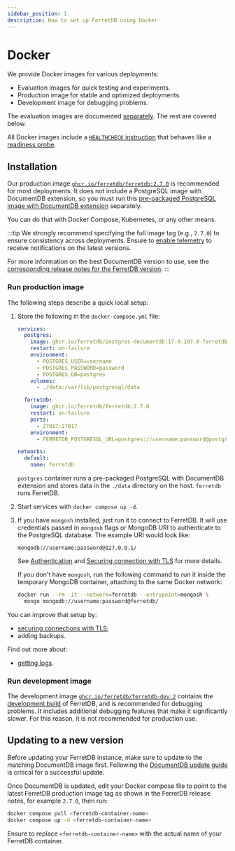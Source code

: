 ```yaml
---
sidebar_position: 1
description: How to set up FerretDB using Docker
---
```


# Docker

We provide Docker images for various deployments:

- Evaluation images for quick testing and experiments.
- Production image for stable and optimized deployments.
- Development image for debugging problems.

The evaluation images are documented [separately](../evaluation.md).
The rest are covered below.

All Docker images include a [`HEALTHCHECK` instruction](https://docs.docker.com/reference/dockerfile/#healthcheck)
that behaves like a [readiness probe](../../configuration/observability.md#probes).

## Installation

Our production image
[`ghcr.io/ferretdb/ferretdb:2.7.0`](https://ghcr.io/ferretdb/ferretdb:2.7.0)
is recommended for most deployments.
It does not include a PostgreSQL image with DocumentDB extension, so you must run this [pre-packaged PostgreSQL image with DocumentDB extension](../documentdb/docker.md) separately.

You can do that with Docker Compose, Kubernetes, or any other means.

:::tip
We strongly recommend specifying the full image tag (e.g., `2.7.0`)
to ensure consistency across deployments.
Ensure to [enable telemetry](../../telemetry.md) to receive notifications on the latest versions.

For more information on the best DocumentDB version to use, see the [corresponding release notes for the FerretDB version](https://github.com/FerretDB/FerretDB/releases/).
:::

### Run production image

The following steps describe a quick local setup:

1. Store the following in the `docker-compose.yml` file:

   ```yaml
   services:
     postgres:
       image: ghcr.io/ferretdb/postgres-documentdb:17-0.107.0-ferretdb-2.7.0
       restart: on-failure
       environment:
         - POSTGRES_USER=username
         - POSTGRES_PASSWORD=password
         - POSTGRES_DB=postgres
       volumes:
         - ./data:/var/lib/postgresql/data

     ferretdb:
       image: ghcr.io/ferretdb/ferretdb:2.7.0
       restart: on-failure
       ports:
         - 27017:27017
       environment:
         - FERRETDB_POSTGRESQL_URL=postgres://username:password@postgres:5432/postgres

   networks:
     default:
       name: ferretdb
   ```

   `postgres` container runs a pre-packaged PostgreSQL with DocumentDB extension and stores data in the `./data` directory on the host.
   `ferretdb` runs FerretDB.

2. Start services with `docker compose up -d`.
3. If you have `mongosh` installed, just run it to connect to FerretDB.
   It will use credentials passed in `mongosh` flags or MongoDB URI to authenticate to the PostgreSQL database.
   The example URI would look like:

   ```text
   mongodb://username:password@127.0.0.1/
   ```

   See [Authentication](../../security/authentication.md) and
   [Securing connection with TLS](../../security/tls-connections.md) for more details.

   If you don't have `mongosh`, run the following command to run it inside the temporary MongoDB container,
   attaching to the same Docker network:

   ```sh
   docker run --rm -it --network=ferretdb --entrypoint=mongosh \
     mongo mongodb://username:password@ferretdb/
   ```

You can improve that setup by:

- [securing connections with TLS](../../security/tls-connections.md);
- adding backups.

Find out more about:

- [getting logs](../../configuration/observability.md#docker-logs).

### Run development image

The development image
[`ghcr.io/ferretdb/ferretdb-dev:2`](https://ghcr.io/ferretdb/ferretdb-dev:2)
contains the
[development build](https://pkg.go.dev/github.com/FerretDB/FerretDB/v2/build/version#hdr-Development_builds)
of FerretDB, and is recommended for debugging problems.
It includes additional debugging features that make it significantly slower.
For this reason, it is not recommended for production use.

## Updating to a new version

Before updating your FerretDB instance, make sure to update to the matching DocumentDB image first.
Following the [DocumentDB update guide](../documentdb/docker.md#updating-to-a-new-version) is critical for a successful update.

Once DocumentDB is updated, edit your Docker compose file to point to the latest FerretDB production image tag as shown in the FerretDB release notes, for example `2.7.0`, then run:

```sh
docker compose pull <ferretdb-container-name>
docker compose up -d <ferretdb-container-name>
```

Ensure to replace `<ferretdb-container-name>` with the actual name of your FerretDB container.

